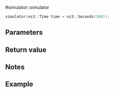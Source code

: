 #simulator::simulator

```cpp
simulator(ns3::Time time = ns3::Seconds(300));
```

## Parameters
## Return value
## Notes
## Example